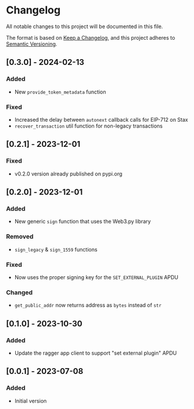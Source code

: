 # Changelog

All notable changes to this project will be documented in this file.

The format is based on [Keep a Changelog](https://keepachangelog.com/en/1.0.0/),
and this project adheres to [Semantic Versioning](https://semver.org/spec/v2.0.0.html).

## [0.3.0] - 2024-02-13

### Added

- New `provide_token_metadata` function

### Fixed

- Increased the delay between `autonext` callback calls for EIP-712 on Stax
- `recover_transaction` util function for non-legacy transactions

## [0.2.1] - 2023-12-01

### Fixed

- v0.2.0 version already published on pypi.org

## [0.2.0] - 2023-12-01

### Added

- New generic `sign` function that uses the Web3.py library

### Removed

- `sign_legacy` & `sign_1559` functions

### Fixed

- Now uses the proper signing key for the `SET_EXTERNAL_PLUGIN` APDU

### Changed

- `get_public_addr` now returns address as `bytes` instead of `str`

## [0.1.0] - 2023-10-30

### Added

- Update the ragger app client to support "set external plugin" APDU

## [0.0.1] - 2023-07-08

### Added

- Initial version
